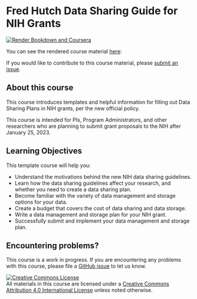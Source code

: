 # Fred Hutch Data Sharing Guide for NIH Grants

[![Render Bookdown and Coursera](https://github.com/jhudsl/OTTR_Template/actions/workflows/render-all.yml/badge.svg)](https://github.com/jhudsl/OTTR_Template/actions/workflows/render-all.yml)

You can see the rendered course material [here](https://hutchdatascience.org/NIH_Data_Sharing/):

If you would like to contribute to this course material, please [submit an issue](https://github.com/fhdsl/NIH_Data_Sharing/issues/new).

## About this course

This course introduces templates and helpful information for filling out Data Sharing Plans in NIH grants, per the new official policy.

This course is intended for PIs, Program Administrators, and other researchers who are planning to submit grant proposals to the NIH after January 25, 2023.


## Learning Objectives

This template course will help you:   

- Understand the motivations behind the new NIH data sharing guidelines.
- Learn how the data sharing guidelines affect your research, and whether you need to create a data sharing plan.
- Become familiar with the variety of data management and storage options for your data.
- Create a budget that covers the cost of data sharing and data storage.
- Write a data management and storage plan for your NIH grant.
- Successfully submit and implement your data management and storage plan.


## Encountering problems?

This course is a work in progress. If you are encountering any problems with this course, please file a [GitHub issue](https://github.com/fhdsl/NIH_Data_Sharing/issues/new) to let us know.

<a rel="license" href="http://creativecommons.org/licenses/by/4.0/"><img alt="Creative Commons License" style="border-width:0" src="https://i.creativecommons.org/l/by/4.0/88x31.png" /></a><br />All materials in this course are licensed under a <a rel="license" href="http://creativecommons.org/licenses/by/4.0/">Creative Commons Attribution 4.0 International License</a> unless noted otherwise.
